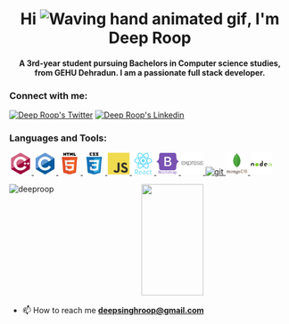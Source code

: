 <h1 align="center">Hi <img src="https://raw.githubusercontent.com/nixin72/nixin72/master/wave.gif" 
                           alt="Waving hand animated gif" height="45" width="45" />, I'm Deep Roop</h1>
<h4 align="center">
A 3rd-year student pursuing Bachelors in Computer science studies, from GEHU Dehradun. I am a passionate full stack developer. 
</h4>
<h3 align="left">Connect with me:</h3>
<p align="left"> 
  <a href="https://twitter.com/Deeproop1" target="blank"><img src="https://img.shields.io/twitter/follow/Deeproop1?logo=twitter&style=for-the-badge" alt="Deep Roop's Twitter" /></a> 
  <a href="https://linkedin.com/in/deep-roop-3229911ab" target="blank"><img src="https://img.shields.io/badge/LinkedIn-0077B5?style=for-the-badge&logo=linkedin&logoColor=white" alt="Deep Roop's Linkedin" /></a>
</p>

<h3 align="left">Languages and Tools:</h3>
<p align="left"> <a href="https://www.w3schools.com/cpp/" target="_blank" rel="noreferrer"> <img src="https://raw.githubusercontent.com/devicons/devicon/master/icons/cplusplus/cplusplus-original.svg" alt="cplusplus" width="40" height="40"/> </a>
<a href="https://www.cprogramming.com/" target="_blank" rel="noreferrer"> <img src="https://raw.githubusercontent.com/devicons/devicon/master/icons/c/c-original.svg" alt="c" width="40" height="40"/> </a>
<a href="https://www.w3.org/html/" target="_blank" rel="noreferrer"> <img src="https://raw.githubusercontent.com/devicons/devicon/master/icons/html5/html5-original-wordmark.svg" alt="html5" width="40" height="40"/> </a>
<a href="https://www.w3schools.com/css/" target="_blank" rel="noreferrer"> <img src="https://raw.githubusercontent.com/devicons/devicon/master/icons/css3/css3-original-wordmark.svg" alt="css3" width="40" height="40"/> </a>
<a href="https://developer.mozilla.org/en-US/docs/Web/JavaScript" target="_blank" rel="noreferrer"> <img src="https://raw.githubusercontent.com/devicons/devicon/master/icons/javascript/javascript-original.svg" alt="javascript" width="40" height="40"/> </a>
<a href="https://reactjs.org/" target="_blank" rel="noreferrer"> <img src="https://raw.githubusercontent.com/devicons/devicon/master/icons/react/react-original-wordmark.svg" alt="react" width="40" height="40"/> </a>
<a href="https://getbootstrap.com" target="_blank" rel="noreferrer"> <img src="https://raw.githubusercontent.com/devicons/devicon/master/icons/bootstrap/bootstrap-plain-wordmark.svg" alt="bootstrap" width="40" height="40"/> </a> 
 <a href="https://expressjs.com" target="_blank" rel="noreferrer"> <img src="https://raw.githubusercontent.com/devicons/devicon/master/icons/express/express-original-wordmark.svg" alt="express" width="40" height="40"/> </a> <a href="https://git-scm.com/" target="_blank" rel="noreferrer"> <img src="https://www.vectorlogo.zone/logos/git-scm/git-scm-icon.svg" alt="git" width="40" height="40"/> </a>   <a href="https://www.mongodb.com/" target="_blank" rel="noreferrer"> <img src="https://raw.githubusercontent.com/devicons/devicon/master/icons/mongodb/mongodb-original-wordmark.svg" alt="mongodb" width="40" height="40"/> </a> <a href="https://nodejs.org" target="_blank" rel="noreferrer"> <img src="https://raw.githubusercontent.com/devicons/devicon/master/icons/nodejs/nodejs-original-wordmark.svg" alt="nodejs" width="40" height="40"/> </a>  </p>

<p>
<img align="left" height="200px" width="47%" src="https://github-readme-stats.vercel.app/api/top-langs?username=deeproop&show_icons=true&locale=en&layout=compact" alt="deeproop" />
<img height="200px" width="47%" src="https://github-readme-stats.vercel.app/api?username=deeproop&count_private=true&theme=radical&show_icons=true" />
</p>


- 📫 How to reach me **deepsinghroop@gmail.com**
<br><br>



